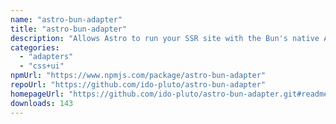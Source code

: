 ```yaml
---
name: "astro-bun-adapter"
title: "astro-bun-adapter"
description: "Allows Astro to run your SSR site with the Bun's native API Bun.serve."
categories:
  - "adapters"
  - "css+ui"
npmUrl: "https://www.npmjs.com/package/astro-bun-adapter"
repoUrl: "https://github.com/ido-pluto/astro-bun-adapter"
homepageUrl: "https://github.com/ido-pluto/astro-bun-adapter.git#readme"
downloads: 143
---
```

